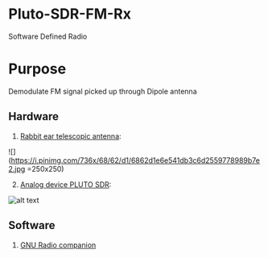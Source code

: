 # Pluto-SDR-FM-Rx
Software Defined Radio

# Purpose

Demodulate FM signal picked up through Dipole antenna

## Hardware 
1. [Rabbit ear telescopic antenna](https://www.amazon.com/Behind-Indoor-Replacement-Antenna-Extension/dp/B07KMF3SSG/ref=sr_1_8?dchild=1&keywords=rabbit+ear+antenna&qid=1586538911&sr=8-8):


![](https://i.pinimg.com/736x/68/62/d1/6862d1e6e541db3c6d2559778989b7e2.jpg =250x250)

2. [Analog device PLUTO SDR](https://www.analog.com/en/design-center/evaluation-hardware-and-software/evaluation-boards-kits/adalm-pluto.html):

![alt text][SDR]

[SDR]: https://www.analog.com/-/media/analog/en/evaluation-board-images/images/adalm-pluto-web.gif?la=en&h=270&thn=1&hash=AC178C96A25ABD5C1234C238DCC75145 "SDR used"

## Software 

1. [GNU Radio companion](https://wiki.gnuradio.org/index.php/Main_Page)


